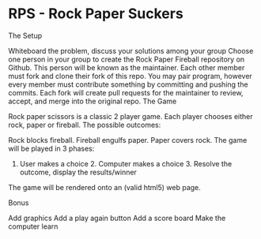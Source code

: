 # RPS - Rock Paper Suckers

The Setup

Whiteboard the problem, discuss your solutions among your group
Choose one person in your group to create the Rock Paper Fireball repository on Github. This person will be known as the maintainer.
Each other member must fork and clone their fork of this repo.
You may pair program, however every member must contribute something by committing and pushing the commits.
Each fork will create pull requests for the maintainer to review, accept, and merge into the original repo.
The Game

Rock paper scissors is a classic 2 player game.
Each player chooses either rock, paper or fireball.
The possible outcomes:

Rock blocks fireball.
Fireball engulfs paper.
Paper covers rock.
The game will be played in 3 phases:
1. User makes a choice 2. Computer makes a choice 3. Resolve the outcome, display the results/winner

The game will be rendered onto an (valid html5) web page.

Bonus

Add graphics
Add a play again button
Add a score board
Make the computer learn